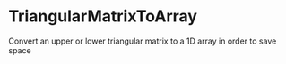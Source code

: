 # TriangularMatrixToArray
Convert an upper or lower triangular matrix to a 1D array in order to save space
